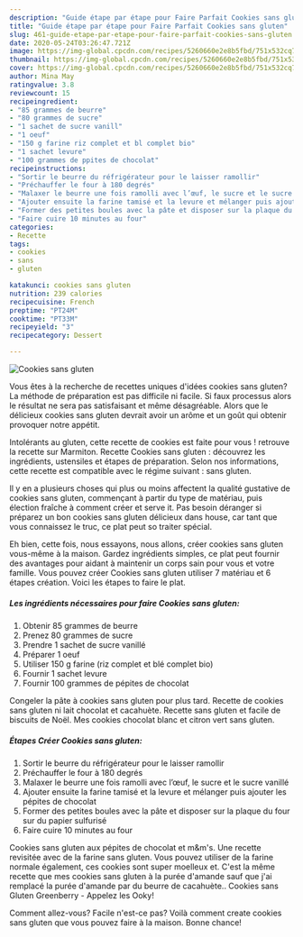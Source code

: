 ```yaml
---
description: "Guide étape par étape pour Faire Parfait Cookies sans gluten"
title: "Guide étape par étape pour Faire Parfait Cookies sans gluten"
slug: 461-guide-etape-par-etape-pour-faire-parfait-cookies-sans-gluten
date: 2020-05-24T03:26:47.721Z
image: https://img-global.cpcdn.com/recipes/5260660e2e8b5fbd/751x532cq70/cookies-sans-gluten-photo-principale-de-la-recette.jpg
thumbnail: https://img-global.cpcdn.com/recipes/5260660e2e8b5fbd/751x532cq70/cookies-sans-gluten-photo-principale-de-la-recette.jpg
cover: https://img-global.cpcdn.com/recipes/5260660e2e8b5fbd/751x532cq70/cookies-sans-gluten-photo-principale-de-la-recette.jpg
author: Mina May
ratingvalue: 3.8
reviewcount: 15
recipeingredient:
- "85 grammes de beurre"
- "80 grammes de sucre"
- "1 sachet de sucre vanill"
- "1 oeuf"
- "150 g farine riz complet et bl complet bio"
- "1 sachet levure"
- "100 grammes de ppites de chocolat"
recipeinstructions:
- "Sortir le beurre du réfrigérateur pour le laisser ramollir"
- "Préchauffer le four à 180 degrés"
- "Malaxer le beurre une fois ramolli avec l’œuf, le sucre et le sucre vanillé"
- "Ajouter ensuite la farine tamisé et la levure et mélanger puis ajouter les pépites de chocolat"
- "Former des petites boules avec la pâte et disposer sur la plaque du four sur du papier sulfurisé"
- "Faire cuire 10 minutes au four"
categories:
- Recette
tags:
- cookies
- sans
- gluten

katakunci: cookies sans gluten 
nutrition: 239 calories
recipecuisine: French
preptime: "PT24M"
cooktime: "PT33M"
recipeyield: "3"
recipecategory: Dessert

---
```



![Cookies sans gluten](https://img-global.cpcdn.com/recipes/5260660e2e8b5fbd/751x532cq70/cookies-sans-gluten-photo-principale-de-la-recette.jpg)

Vous êtes à la recherche de recettes uniques d'idées cookies sans gluten? La méthode de préparation est pas difficile ni facile. Si faux processus alors le résultat ne sera pas satisfaisant et même désagréable. Alors que le délicieux cookies sans gluten devrait avoir un arôme et un goût qui obtenir provoquer notre appétit.

Intolérants au gluten, cette recette de cookies est faite pour vous ! retrouve la recette sur Marmiton. Recette Cookies sans gluten : découvrez les ingrédients, ustensiles et étapes de préparation. Selon nos informations, cette recette est compatible avec le régime suivant : sans gluten.

Il y en a plusieurs choses qui plus ou moins affectent la qualité gustative de cookies sans gluten, commençant à partir du type de matériau, puis élection fraîche à comment créer et serve it. Pas besoin déranger si préparez un bon cookies sans gluten délicieux dans house, car tant que vous connaissez le truc, ce plat peut so traiter spécial.


Eh bien, cette fois, nous essayons, nous allons, créer cookies sans gluten vous-même à la maison. Gardez ingrédients simples, ce plat peut fournir des avantages pour aidant à maintenir un corps sain pour vous et votre famille. Vous pouvez créer Cookies sans gluten utiliser 7 matériau et 6 étapes création. Voici les étapes to faire le plat.

<!--inarticleads1-->

##### Les ingrédients nécessaires pour faire Cookies sans gluten:

1. Obtenir 85 grammes de beurre
1. Prenez 80 grammes de sucre
1. Prendre 1 sachet de sucre vanillé
1. Préparer 1 oeuf
1. Utiliser 150 g farine (riz complet et blé complet bio)
1. Fournir 1 sachet levure
1. Fournir 100 grammes de pépites de chocolat


Congeler la pâte à cookies sans gluten pour plus tard. Recette de cookies sans gluten ni lait chocolat et cacahuète. Recette sans gluten et facile de biscuits de Noël. Mes cookies chocolat blanc et citron vert sans gluten. 

<!--inarticleads2-->

##### Étapes Créer Cookies sans gluten:

1. Sortir le beurre du réfrigérateur pour le laisser ramollir
1. Préchauffer le four à 180 degrés
1. Malaxer le beurre une fois ramolli avec l’œuf, le sucre et le sucre vanillé
1. Ajouter ensuite la farine tamisé et la levure et mélanger puis ajouter les pépites de chocolat
1. Former des petites boules avec la pâte et disposer sur la plaque du four sur du papier sulfurisé
1. Faire cuire 10 minutes au four


Cookies sans gluten aux pépites de chocolat et m&amp;m&#39;s. Une recette revisitée avec de la farine sans gluten. Vous pouvez utiliser de la farine normale également, ces cookies sont super moelleux et. C&#39;est la même recette que mes cookies sans gluten à la purée d&#39;amande sauf que j&#39;ai remplacé la purée d&#39;amande par du beurre de cacahuète.. Cookies sans Gluten Greenberry - Appelez les Ooky! 


Comment allez-vous? Facile n'est-ce pas? Voilà comment create cookies sans gluten que vous pouvez faire à la maison. Bonne chance!
